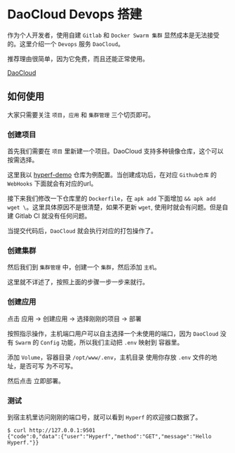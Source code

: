 # DaoCloud Devops 搭建

作为个人开发者，使用自建 `Gitlab` 和 `Docker Swarm 集群` 显然成本是无法接受的。这里介绍一个 `Devops` 服务 `DaoCloud`。

推荐理由很简单，因为它免费，而且还能正常使用。

[DaoCloud](https://dashboard.daocloud.io)

## 如何使用

大家只需要关注 `项目`，`应用` 和 `集群管理` 三个切页即可。

### 创建项目

首先我们需要在 `项目` 里新建一个项目。DaoCloud 支持多种镜像仓库，这个可以按需选择。

这里我以 [hyperf-demo](https://github.com/limingxinleo/hyperf-demo) 仓库为例配置。当创建成功后，在对应 `Github仓库` 的 `WebHooks` 下面就会有对应的url。

接下来我们修改一下仓库里的 `Dockerfile`，在 `apk add` 下面增加 `&& apk add wget \`。这里具体原因不是很清楚，如果不更新 `wget`, 使用时就会有问题。但是自建 Gitlab CI 就没有任何问题。

当提交代码后，`DaoCloud` 就会执行对应的打包操作了。

### 创建集群 

然后我们到 `集群管理` 中，创建一个 `集群`，然后添加 `主机`。

这里就不详述了，按照上面的步骤一步一步来就行。

### 创建应用

点击 应用 -> 创建应用 -> 选择刚刚的项目 -> 部署

按照指示操作，主机端口用户可以自主选择一个未使用的端口，因为 `DaoCloud` 没有 `Swarm` 的 `Config` 功能，所以我们主动把 `.env` 映射到 容器里。

添加 `Volume`，容器目录 `/opt/www/.env`，主机目录 使用你存放 `.env` 文件的地址，是否可写 为不可写。

然后点击 立即部署。

### 测试

到宿主机里访问刚刚的端口号，就可以看到 `Hyperf` 的欢迎接口数据了。

```
$ curl http://127.0.0.1:9501
{"code":0,"data":{"user":"Hyperf","method":"GET","message":"Hello Hyperf."}}
```

